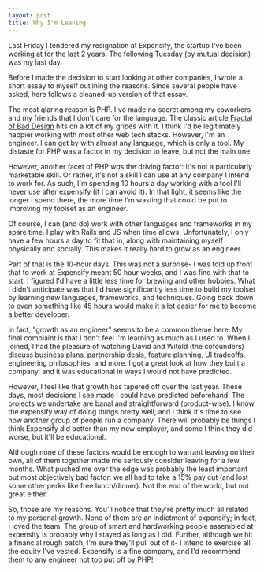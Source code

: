 ```yaml
---
layout: post
title: Why I'm Leaving
---
```


Last Friday I tendered my resignation at Expensify, the startup I've been working at for the last 2 years.  The following Tuesday (by mutual decision) was my last day.

Before I made the decision to start looking at other companies, I wrote a short essay to myself outlining the reasons.  Since several people have asked, here follows a cleaned-up version of that essay.
<!--break-->

The most glaring reason is PHP.  I've made no secret among my coworkers and my friends that I don't care for the language.  The classic article [Fractal of Bad Design](http://me.veekun.com/blog/2012/04/09/php-a-fractal-of-bad-design/) hits on a lot of my gripes with it.  I think I'd be legitimately happier working with most other web tech stacks.  However, I'm an engineer.  I can get by with almost any language, which is only a tool.  My distaste for PHP was a factor in my decision to leave, but not the main one.

However, another facet of PHP *was* the driving factor: it's not a particularly marketable skill.  Or rather, it's not a skill I can use at any company I intend to work for.  As such, I'm spending 10 hours a day working with a tool I'll never use after expensify (if I can avoid it).  In that light, it seems like the longer I spend there, the more time I'm wasting that could be put to improving my toolset as an engineer.

Of course, I can (and do) work with other languages and frameworks in my spare time.  I play with Rails and JS when time allows.  Unfortunately, I only have a few hours a day to fit that in, along with maintaining myself physically and socially.  This makes it really hard to grow as an engineer.

Part of that is the 10-hour days.  This was not a surprise- I was told up front that to work at Expensify meant 50 hour weeks, and I was fine with that to start.  I figured I'd have a little less time for brewing and other hobbies.  What I didn't anticipate was that I'd have significantly less time to build my toolset by learning new languages, frameworks, and techniques.  Going back down to even something like 45 hours would make it a lot easier for me to become a better developer.

In fact, "growth as an engineer" seems to be a common theme here.  My final complaint is that I don't feel I'm learning as much as I used to.  When I joined, I had the pleasure of watching David and Witold (the cofounders) discuss business plans, partnership deals, feature planning, UI tradeoffs, engineering philosophies, and more.  I got a great look at how they built a company, and it was educational in ways I would not have predicted.

However, I feel like that growth has tapered off over the last year.  These days, most decisions I see made I could have predicted beforehand.  The projects we undertake are banal and straightforward (product-wise).  I know the expensify way of doing things pretty well, and I think it's time to see how another group of people run a company.  There will probably be things I think Expensify did better than my new employer, and some I think they did worse, but it'll be educational.

Although none of these factors would be enough to warrant leaving on their own, all of them together made me seriously consider leaving for a few months.  What pushed me over the edge was probably the least important but most objectively bad factor: we all had to take a 15% pay cut (and lost some other perks like free lunch/dinner).  Not the end of the world, but not great either.

So, those are my reasons.  You'll notice that they're pretty much all related to my personal growth.  None of them are an indictment of expensify; in fact, I loved the team.  The group of smart and hardworking people assembled at expensify is probably why I stayed as long as I did.  Further, although we hit a financial rough patch, I'm sure they'll pull out of it- I intend to exercise all the equity I've vested.  Expensify is a fine company, and I'd recommend them to any engineer not too put off by PHP!
